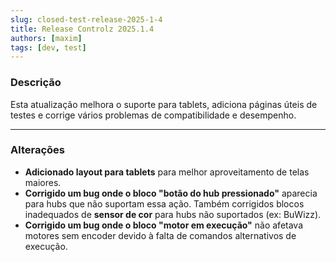 ```yaml
---
slug: closed-test-release-2025-1-4
title: Release Controlz 2025.1.4
authors: [maxim]
tags: [dev, test]
---
```


### Descrição

Esta atualização melhora o suporte para tablets, adiciona páginas úteis de testes e corrige vários problemas de compatibilidade e desempenho.

<!-- truncate -->
---

### Alterações

- **Adicionado layout para tablets** para melhor aproveitamento de telas maiores.
- **Corrigido um bug onde o bloco "botão do hub pressionado"** aparecia para hubs que não suportam essa ação. Também corrigidos blocos inadequados de **sensor de cor** para hubs não suportados (ex: BuWizz).
- **Corrigido um bug onde o bloco "motor em execução"** não afetava motores sem encoder devido à falta de comandos alternativos de execução.